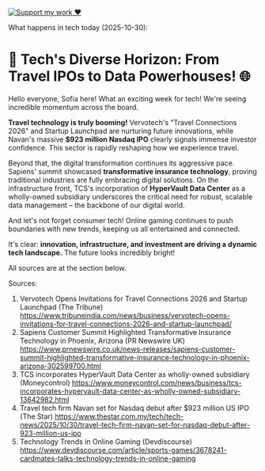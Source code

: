 [![Support my work ❤️](https://img.shields.io/badge/Support%20my%20work%20❤️-orange?style=for-the-badge&logo=patreon&logoColor=white)](https://www.patreon.com/c/evertonics)

What happens in tech today (2025-10-30):

# 🚀 Tech's Diverse Horizon: From Travel IPOs to Data Powerhouses! 🌐

Hello everyone, Sofia here! What an exciting week for tech! We're seeing incredible momentum across the board.

**Travel technology is truly booming!** Vervotech's "Travel Connections 2026" and Startup Launchpad are nurturing future innovations, while Navan's massive **$923 million Nasdaq IPO** clearly signals immense investor confidence. This sector is rapidly reshaping how we experience travel.

Beyond that, the digital transformation continues its aggressive pace. Sapiens' summit showcased **transformative insurance technology**, proving traditional industries are fully embracing digital solutions. On the infrastructure front, TCS's incorporation of **HyperVault Data Center** as a wholly-owned subsidiary underscores the critical need for robust, scalable data management – the backbone of our digital world.

And let's not forget consumer tech! Online gaming continues to push boundaries with new trends, keeping us all entertained and connected.

It's clear: **innovation, infrastructure, and investment are driving a dynamic tech landscape.** The future looks incredibly bright!

All sources are at the section below.

Sources:
1. Vervotech Opens Invitations for Travel Connections 2026 and Startup Launchpad (The Tribune)
   https://www.tribuneindia.com/news/business/vervotech-opens-invitations-for-travel-connections-2026-and-startup-launchpad/
2. Sapiens Customer Summit Highlighted Transformative Insurance Technology in Phoenix, Arizona (PR Newswire UK)
   https://www.prnewswire.co.uk/news-releases/sapiens-customer-summit-highlighted-transformative-insurance-technology-in-phoenix-arizona-302599700.html
3. TCS incorporates HyperVault Data Center as wholly-owned subsidiary (Moneycontrol)
   https://www.moneycontrol.com/news/business/tcs-incorporates-hypervault-data-center-as-wholly-owned-subsidiary-13642982.html
4. Travel tech firm Navan set for Nasdaq debut after $923 million US IPO (The Star)
   https://www.thestar.com.my/tech/tech-news/2025/10/30/travel-tech-firm-navan-set-for-nasdaq-debut-after-923-million-us-ipo
5. Technology Trends in Online Gaming (Devdiscourse)
   https://www.devdiscourse.com/article/sports-games/3678241-cardmates-talks-technology-trends-in-online-gaming